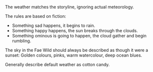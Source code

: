 The weather matches the storyline, ignoring actual meteorology.

The rules are based on fiction:
- Something sad happens, it begins to rain.
- Something happy happens, the sun breaks through the clouds.
- Something ominous is going to happen, the cloud gather and begin rumbling.

The sky in the Fae Wild should always be described as though it were a sunset: Golden colours, pinks, warm watercolour, deep ocean blues.

Generally describe default weather as cotton candy.
